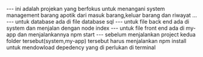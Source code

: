 --- ini adalah projekan yang berfokus untuk menangani system management barang apotik dari masuk barang,keluar barang dan riwayat ...
--- untuk database ada di file database sql
--- untuk file back end ada di system dan menjalan dengan node index
--- untuk file front end ada di my-app dan menjalankannya npm start
--- sebelum menjalankan project kedua folder tersebut(system,my-app) tersebut harus menjalankan npm install untuk mendowload depedency yang di perlukan di terminal
